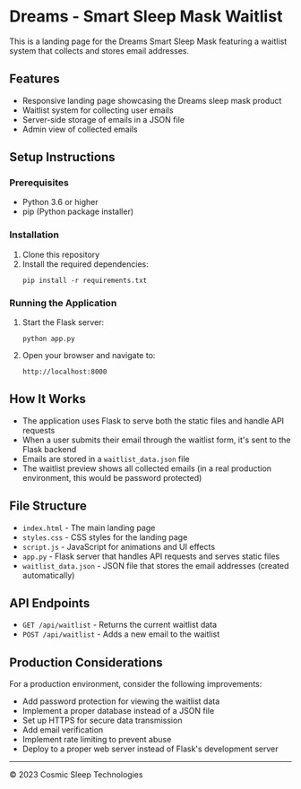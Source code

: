 # Dreams - Smart Sleep Mask Waitlist

This is a landing page for the Dreams Smart Sleep Mask featuring a waitlist system that collects and stores email addresses.

## Features

- Responsive landing page showcasing the Dreams sleep mask product
- Waitlist system for collecting user emails
- Server-side storage of emails in a JSON file
- Admin view of collected emails

## Setup Instructions

### Prerequisites

- Python 3.6 or higher
- pip (Python package installer)

### Installation

1. Clone this repository
2. Install the required dependencies:
   ```
   pip install -r requirements.txt
   ```

### Running the Application

1. Start the Flask server:
   ```
   python app.py
   ```
2. Open your browser and navigate to:
   ```
   http://localhost:8000
   ```

## How It Works

- The application uses Flask to serve both the static files and handle API requests
- When a user submits their email through the waitlist form, it's sent to the Flask backend
- Emails are stored in a `waitlist_data.json` file
- The waitlist preview shows all collected emails (in a real production environment, this would be password protected)

## File Structure

- `index.html` - The main landing page
- `styles.css` - CSS styles for the landing page
- `script.js` - JavaScript for animations and UI effects
- `app.py` - Flask server that handles API requests and serves static files
- `waitlist_data.json` - JSON file that stores the email addresses (created automatically)

## API Endpoints

- `GET /api/waitlist` - Returns the current waitlist data
- `POST /api/waitlist` - Adds a new email to the waitlist

## Production Considerations

For a production environment, consider the following improvements:

- Add password protection for viewing the waitlist data
- Implement a proper database instead of a JSON file
- Set up HTTPS for secure data transmission
- Add email verification
- Implement rate limiting to prevent abuse
- Deploy to a proper web server instead of Flask's development server

---

© 2023 Cosmic Sleep Technologies 